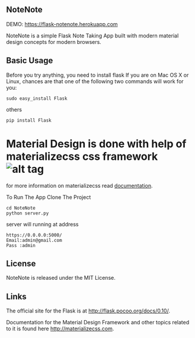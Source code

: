 ## NoteNote

DEMO: <https://flask-notenote.herokuapp.com>

NoteNote is a simple Flask Note Taking App built with modern material design concepts for modern browsers.


## Basic Usage

Before you try anything, you need to install flask
If you are on Mac OS X or Linux, chances are that one of the following two commands will work for you:
``` 
sudo easy_install Flask
```
others
``` 
pip install Flask
```

Material Design is done with help of materializecss css framework 
![alt tag](https://raw.github.com/dogfalo/materialize/master/images/materialize.gif)
===========
for more information on materializecss read [documentation](http://materializecss.com).

To Run The App Clone The Project
```
cd NoteNote
python server.py
```
server will running at address
```
https://0.0.0.0:5000/
Email:admin@gmail.com
Pass :admin
```

## License

NoteNote is released under the MIT License.

## Links

The official site for the Flask is at <http://flask.pocoo.org/docs/0.10/>.

Documentation for the Material Design Framework and other topics related to it is found here
<http://materializecss.com>.

